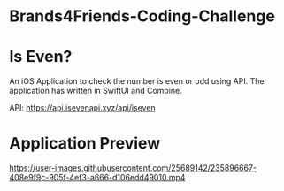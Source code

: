 # Brands4Friends-Coding-Challenge
# Is Even?

An iOS Application to check the number is even or odd using API. The application has written in SwiftUI and Combine.

API: https://api.isevenapi.xyz/api/iseven

# Application Preview

https://user-images.githubusercontent.com/25689142/235896667-408e9f9c-905f-4ef3-a666-d106edd49010.mp4


